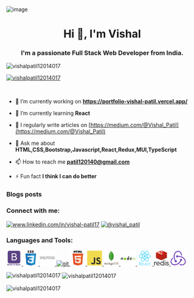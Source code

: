 ![image](https://user-images.githubusercontent.com/87421912/137493828-0e3d0226-5ccb-42cb-b54c-65852ba042b2.png)
<h1 align="center">Hi 👋, I'm Vishal</h1>
<h3 align="center">I'm a passionate Full Stack Web Developer from India.</h3>

<p align="left"> <img src="https://komarev.com/ghpvc/?username=vishalpatil12014017&label=Profile%20views&color=0e75b6&style=flat" alt="vishalpatil12014017" /> </p>

<p align="left"> <a href="https://github.com/ryo-ma/github-profile-trophy"><img src="https://github-profile-trophy.vercel.app/?username=vishalpatil12014017" alt="vishalpatil12014017" /></a> </p>


<p align="left"> <a href="https://twitter.com/" target="blank"><img src="https://img.shields.io/twitter/follow/?logo=twitter&style=for-the-badge" alt="" /></a> </p>

- 🔭 I’m currently working on **https://portfolio-vishal-patil.vercel.app/**

- 🌱 I’m currently learning **React**

- 📝 I regularly write articles on [https://medium.com/@Vishal_Patil](https://medium.com/@Vishal_Patil)

- 💬 Ask me about **HTML,CSS,Bootstrap,Javascript,React,Redux,MUI,TypeScript**

- 📫 How to reach me **patil120140@gmail.com**

- ⚡ Fun fact **I think I can do better**

### Blogs posts
<!-- BLOG-POST-LIST:START -->
<!-- BLOG-POST-LIST:END -->

<h3 align="left">Connect with me:</h3>
<p align="left">
<a href="https://linkedin.com/in/www.linkedin.com/in/vishal-patil17" target="blank"><img align="center" src="https://raw.githubusercontent.com/rahuldkjain/github-profile-readme-generator/master/src/images/icons/Social/linked-in-alt.svg" alt="www.linkedin.com/in/vishal-patil17" height="30" width="40" /></a>
<a href="https://medium.com/@vishal_patil" target="blank"><img align="center" src="https://raw.githubusercontent.com/rahuldkjain/github-profile-readme-generator/master/src/images/icons/Social/medium.svg" alt="@vishal_patil" height="30" width="40" /></a>
</p>

<h3 align="left">Languages and Tools:</h3>
<p align="left" style="float-right"> <a href="https://getbootstrap.com" target="_blank"> <img src="https://raw.githubusercontent.com/devicons/devicon/master/icons/bootstrap/bootstrap-plain-wordmark.svg" alt="bootstrap" width="40" height="40"/> </a> <a href="https://www.w3schools.com/css/" target="_blank"> <img src="https://raw.githubusercontent.com/devicons/devicon/master/icons/css3/css3-original-wordmark.svg" alt="css3" width="40" height="40"/> </a> <a href="https://expressjs.com" target="_blank"> <img src="https://raw.githubusercontent.com/devicons/devicon/master/icons/express/express-original-wordmark.svg" alt="express" width="40" height="40"/> </a> <a href="https://git-scm.com/" target="_blank"> <img src="https://www.vectorlogo.zone/logos/git-scm/git-scm-icon.svg" alt="git" width="40" height="40"/> </a> <a href="https://www.w3.org/html/" target="_blank"> <img src="https://raw.githubusercontent.com/devicons/devicon/master/icons/html5/html5-original-wordmark.svg" alt="html5" width="40" height="40"/> </a> <a href="https://developer.mozilla.org/en-US/docs/Web/JavaScript" target="_blank"> <img src="https://raw.githubusercontent.com/devicons/devicon/master/icons/javascript/javascript-original.svg" alt="javascript" width="40" height="40"/> </a> <a href="https://www.mongodb.com/" target="_blank"> <img src="https://raw.githubusercontent.com/devicons/devicon/master/icons/mongodb/mongodb-original-wordmark.svg" alt="mongodb" width="40" height="40"/> </a> <a href="https://nodejs.org" target="_blank"> <img src="https://raw.githubusercontent.com/devicons/devicon/master/icons/nodejs/nodejs-original-wordmark.svg" alt="nodejs" width="40" height="40"/> </a> <a href="https://reactjs.org/" target="_blank"> <img src="https://raw.githubusercontent.com/devicons/devicon/master/icons/react/react-original-wordmark.svg" alt="react" width="40" height="40"/> </a> <a href="https://redis.io" target="_blank"> <img src="https://raw.githubusercontent.com/devicons/devicon/master/icons/redis/redis-original-wordmark.svg" alt="redis" width="40" height="40"/> </a> <a href="https://redux.js.org" target="_blank"> <img src="https://raw.githubusercontent.com/devicons/devicon/master/icons/redux/redux-original.svg" alt="redux" width="40" height="40"/> </a> </p>

<p><img align="left" src="https://github-readme-stats.vercel.app/api/top-langs?username=vishalpatil12014017&show_icons=true&locale=en&layout=compact" alt="vishalpatil12014017" /></p>

<p>&nbsp;<img align="center" src="https://github-readme-stats.vercel.app/api?username=vishalpatil12014017&show_icons=true&locale=en" alt="vishalpatil12014017" /></p>

<p><img align="center" src="https://github-readme-streak-stats.herokuapp.com/?user=vishalpatil12014017&" alt="vishalpatil12014017" /></p>
